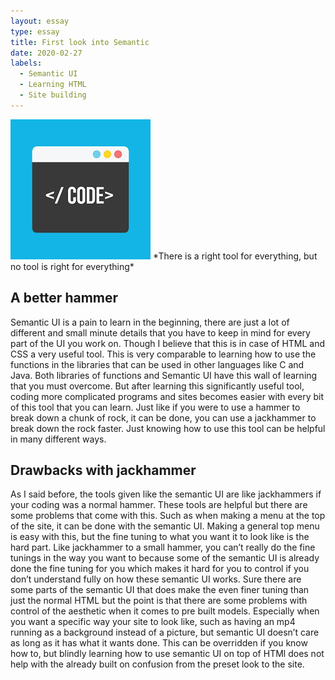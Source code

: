 ```yaml
---
layout: essay
type: essay
title: First look into Semantic
date: 2020-02-27
labels:
  - Semantic UI
  - Learning HTML 
  - Site building
---
```


<img class="ui tiny right spaced image" src="../images/standard.png">
*There is a right tool for everything, but no tool is right for everything*

## A better hammer
Semantic UI is a pain to learn in the beginning, there are just a lot of different and small minute details that you have to keep in mind for every part of the UI you work on. Though I believe that this is in case of HTML and CSS a very useful tool. This is very comparable to learning how to use the functions in the libraries that can be used in other languages like C and Java. Both libraries of functions and Semantic UI have this wall of learning that you must overcome. But after learning this significantly useful tool, coding more complicated programs and sites becomes easier with every bit of this tool that you can learn. Just like if you were to use a hammer to break down a chunk of rock, it can be done, you can use a jackhammer to break down the rock faster. Just knowing how to use this tool can be helpful in many different ways.

## Drawbacks with jackhammer
As I said before, the tools given like the semantic UI are like jackhammers if your coding was a normal hammer. These tools are helpful but there are some problems that come with this. Such as when making a menu at the top of the site, it can be done with the semantic UI. Making a general top menu is easy with this, but the fine tuning to what you want it to look like is the hard part. Like jackhammer to a small hammer, you can’t really do the fine tunings in the way you want to because some of the semantic UI is already done the fine tuning for you which makes it hard for you to control if you don’t understand fully on how these semantic UI works. Sure there are some parts of the semantic UI that does make the even finer tuning than just the normal HTML but the point is that there are some problems with control of the aesthetic when it comes to pre built models. Especially when you want a specific way your site to look like, such as having an mp4 running as a background instead of a picture, but semantic UI doesn’t care as long as it has what it wants done. This can be overridden if you know how to, but blindly learning how to use semantic UI on top of HTMl does not help with the already built on confusion from the preset look to the site.
